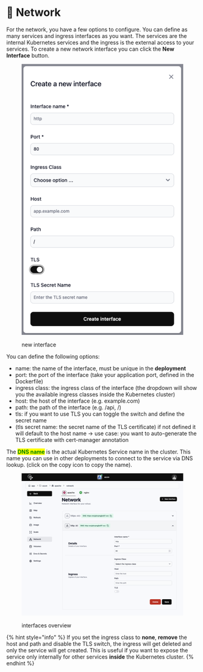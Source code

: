# 🔀 Network

For the network, you have a few options to configure. You can define as many services and ingress interfaces as you want. The services are the internal Kubernetes services and the ingress is the external access to your services. To create a new network interface you can click the **New Interface** button.

<figure><img src="../.gitbook/assets/image (57).png" alt=""><figcaption><p>new interface</p></figcaption></figure>

You can define the following options:

* name: the name of the interface, must be unique in the **deployment**
* port: the port of the interface (take your application port, defined in the Dockerfile)
* ingress class: the ingress class of the interface (the dropdown will show you the available ingress classes inside the Kubernetes cluster)
* host: the host of the interface (e.g. example.com)
* path: the path of the interface (e.g. /api, /)
* tls: if you want to use TLS you can toggle the switch and define the secret name
* (tls secret name: the secret name of the TLS certificate) if not defined it will default to the host name -> use case: you want to auto-generate the TLS certificate with cert-manager annotation

The <mark style="color:green;">**DNS name**</mark> is the actual Kubernetes Service name in the cluster. This name you can use in other deployments to connect to the service via DNS lookup. (click on the copy icon to copy the name).

<figure><img src="../.gitbook/assets/image (19).png" alt=""><figcaption><p>interfaces overview</p></figcaption></figure>

{% hint style="info" %}
If you set the ingress class to **none**, **remove** the host and path and disable the TLS switch, the ingress will get deleted and only the service will get created. This is useful if you want to expose the service only internally for other services **inside** the Kubernetes cluster.
{% endhint %}
